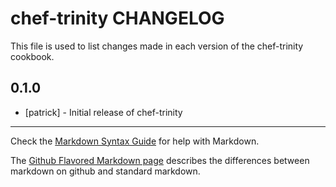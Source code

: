chef-trinity CHANGELOG
=====================

This file is used to list changes made in each version of the chef-trinity cookbook.

0.1.0
-----
- [patrick] - Initial release of chef-trinity

- - -
Check the [Markdown Syntax Guide](http://daringfireball.net/projects/markdown/syntax) for help with Markdown.

The [Github Flavored Markdown page](http://github.github.com/github-flavored-markdown/) describes the differences between markdown on github and standard markdown.
